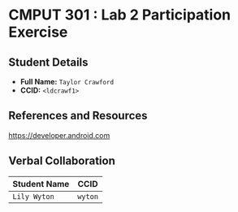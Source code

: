 # CMPUT 301 : Lab 2 Participation Exercise

## Student Details

- **Full Name:** `Taylor Crawford`
- **CCID:** `<ldcrawf1>`

## References and Resources

https://developer.android.com

## Verbal Collaboration

| Student Name | CCID      |
| ------------ | --------- |
| `Lily Wyton` |  `wyton`  |
